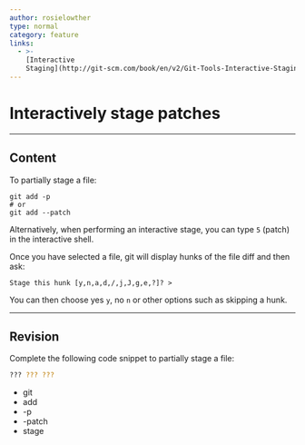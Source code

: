 ```yaml
---
author: rosielowther
type: normal
category: feature
links:
  - >-
    [Interactive
    Staging](http://git-scm.com/book/en/v2/Git-Tools-Interactive-Staging){documentation}
---
```


# Interactively stage patches


---

## Content

To partially stage a file:

```plain-text
git add -p
# or
git add --patch
```

Alternatively, when performing an interactive stage, you can type `5` (patch) in the interactive shell.

Once you have selected a file, git will display hunks of the file diff and then ask:

```plain-text
Stage this hunk [y,n,a,d,/,j,J,g,e,?]? >
```

You can then choose yes `y`, no `n` or other options such as skipping a hunk.


---

## Revision

Complete the following code snippet to partially stage a file:

```bash
??? ??? ???
```

- git
- add
- -p
- -patch
- stage
